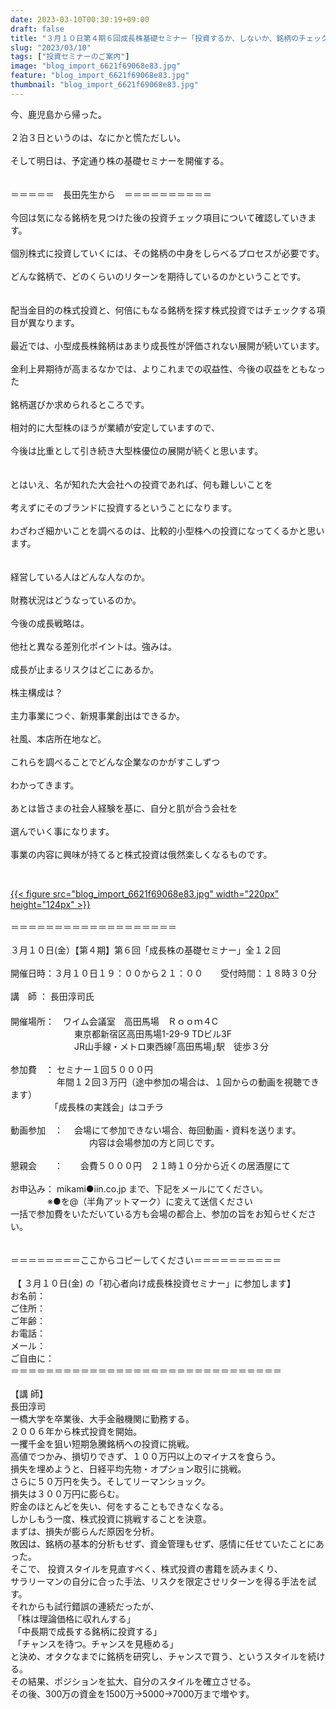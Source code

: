 ```yaml
---
date: 2023-03-10T00:30:19+09:00
draft: false
title: "３月１０日第４期６回成長株基礎セミナー「投資するか、しないか、銘柄のチェック項目」"
slug: "2023/03/10"
tags: ["投資セミナーのご案内"]
image: "blog_import_6621f69068e83.jpg"
feature: "blog_import_6621f69068e83.jpg"
thumbnail: "blog_import_6621f69068e83.jpg"
---
```

<p>今、鹿児島から帰った。<br/><br/>２泊３日というのは、なにかと慌ただしい。<br/><br/>そして明日は、予定通り株の基礎セミナーを開催する。<br/><br/><br/>＝＝＝＝＝　長田先生から　＝＝＝＝＝＝＝＝＝＝<br/><br/>今回は気になる銘柄を見つけた後の投資チェック項目について確認していきます。<br/><br/>個別株式に投資していくには、その銘柄の中身をしらべるプロセスが必要です。<br/><br/>どんな銘柄で、どのくらいのリターンを期待しているのかということです。<br/><br/><br/>配当金目的の株式投資と、何倍にもなる銘柄を探す株式投資ではチェックする項目が異なります。<br/><br/>最近では、小型成長株銘柄はあまり成長性が評価されない展開が続いています。<br/><br/>金利上昇期待が高まるなかでは、よりこれまでの収益性、今後の収益をともなった<br/><br/>銘柄選びか求められるところです。<br/><br/>相対的に大型株のほうが業績が安定していますので、<br/><br/>今後は比重として引き続き大型株優位の展開が続くと思います。<br/><br/><br/>とはいえ、名が知れた大会社への投資であれば、何も難しいことを<br/><br/>考えずにそのブランドに投資するということになります。<br/><br/>わざわざ細かいことを調べるのは、比較的小型株への投資になってくるかと思います。<br/><br/><br/>経営している人はどんな人なのか。<br/><br/>財務状況はどうなっているのか。<br/><br/>今後の成長戦略は。<br/><br/>他社と異なる差別化ポイントは。強みは。<br/><br/>成長が止まるリスクはどこにあるか。<br/><br/>株主構成は？<br/><br/>主力事業につぐ、新規事業創出はできるか。<br/><br/>社風、本店所在地など。<br/><br/>これらを調べることでどんな企業なのかがすこしずつ<br/><br/>わかってきます。<br/><br/>あとは皆さまの社会人経験を基に、自分と肌が合う会社を<br/><br/>選んでいく事になります。<br/><br/>事業の内容に興味が持てると株式投資は俄然楽しくなるものです。</p><p> </p><p><a href="blog_import_6621f69068e83.jpg">{{< figure src="blog_import_6621f69068e83.jpg" width="220px" height="124px" >}}</a><br/><br/>＝＝＝＝＝＝＝＝＝＝＝＝＝＝＝＝＝＝＝<br/><br/>３月１０日(金）【第４期】第６回「成長株の基礎セミナー」全１２回<br/><br/>開催日時：３月１０日１９：００から２１：００　　受付時間：１８時３０分<br/><br/>講　師 ： 長田淳司氏<br/> 　　　　　　<br/>開催場所：　ワイム会議室　高田馬場　Ｒｏｏｍ４C<br/>　　　　　　　 東京都新宿区高田馬場1-29-9 TDビル3F<br/>　　　　　　　 JR山手線・メトロ東西線｢高田馬場｣駅　徒歩３分<br/><br/>参加費　： セミナー１回５０００円<br/>　　　　　 年間１２回３万円（途中参加の場合は、１回からの動画を視聴できます）　　　　　 <br/>　　　　　「成長株の実践会」はコチラ<br/><br/>動画参加　：　 会場にて参加できない場合、毎回動画・資料を送ります。<br/>　　　　　　　　　内容は会場参加の方と同じです。<br/> <br/>懇親会　　：　　会費５０００円　２１時１０分から近くの居酒屋にて<br/><br/>お申込み： mikami●iin.co.jp まで、下記をメールにてください。<br/>               ※●を@（半角アットマーク）に変えて送信ください<br/>一括で参加費をいただいている方も会場の都合上、参加の旨をお知らせください。<br/> <br/><br/>＝＝＝＝＝＝＝＝ここからコピーしてください＝＝＝＝＝＝＝＝＝＝<br/><br/> 【 ３月１０日(金) の「初心者向け成長株投資セミナー」に参加します】<br/>お名前：<br/>ご住所：<br/>ご年齢：<br/>お電話：<br/>メール：<br/>ご自由に：<br/>＝＝＝＝＝＝＝＝＝＝＝＝＝＝＝＝＝＝＝＝＝＝＝＝＝＝＝＝＝＝＝<br/><br/>【講 師】<br/>長田淳司 <br/>一橋大学を卒業後、大手金融機関に勤務する。<br/>２００６年から株式投資を開始。<br/>一攫千金を狙い短期急騰銘柄への投資に挑戦。<br/>高値でつかみ、損切りできず、１００万円以上のマイナスを食らう。<br/>損失を埋めようと、日経平均先物・オプション取引に挑戦。<br/>さらに５０万円を失う。そしてリーマンショック。<br/>損失は３００万円に膨らむ。<br/>貯金のほとんどを失い、何をすることもできなくなる。<br/>しかしもう一度、株式投資に挑戦することを決意。<br/>まずは、損失が膨らんだ原因を分析。<br/>敗因は、銘柄の基本的分析もせず、資金管理もせず、感情に任せていたことにあった。<br/>そこで、 投資スタイルを見直すべく、株式投資の書籍を読みまくり、<br/>サラリーマンの自分に合った手法、リスクを限定させリターンを得る手法を試す。<br/>それからも試行錯誤の連続だったが、<br/> 「株は理論価格に収れんする」<br/> 「中長期で成長する銘柄に投資する」<br/> 「チャンスを待つ。チャンスを見極める」<br/>と決め、オタクなまでに銘柄を研究し、チャンスで買う、というスタイルを続ける。<br/>その結果、ポジションを拡大、自分のスタイルを確立させる。<br/>その後、300万の資金を1500万→5000→7000万まで増やす。</p>

